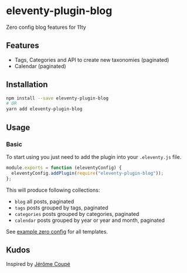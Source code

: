 # eleventy-plugin-blog

Zero config blog features for 11ty

## Features

- Tags, Categories and API to create new taxonomies (paginated)
- Calendar (paginated)

## Installation

```bash
npm install --save eleventy-plugin-blog
# OR
yarn add eleventy-plugin-blog
```

## Usage

### Basic

To start using you just need to add the plugin into your `.eleventy.js` file.

```javascript
module.exports = function (eleventyConfig) {
  eleventyConfig.addPlugin(require("eleventy-plugin-blog"));
};
```

This will produce following collections:

 - `blog` all posts, paginated
 - `tags` posts grouped by tags, paginated
 - `categories` posts grouped by categories, paginated
 - `calendar` posts grouped by year or year and month, paginated

See [example zero config](./examples/zero-config) for all templates.

## Kudos

Inspired by [Jérôme Coupé](https://www.webstoemp.com/blog/basic-custom-taxonomies-with-eleventy)
